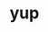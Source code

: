 ---
category: 3-letters
denotation: null
name: yup
reference_link: https://www.etymonline.com/word/yup
root_language: null
root_name: null
title: yup
type: free
word_sums:
- respelling: yup
  sum: 'Yup + '
---